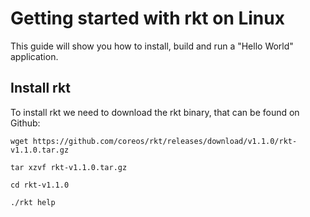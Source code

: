 # Getting started with rkt on Linux

This guide will show you how to install, build and run a "Hello World" application.

## Install rkt

To install rkt we need to download the rkt binary, that can be found on Github:

```
wget https://github.com/coreos/rkt/releases/download/v1.1.0/rkt-v1.1.0.tar.gz
```
```
tar xzvf rkt-v1.1.0.tar.gz
```
```
cd rkt-v1.1.0
```
```
./rkt help
```
